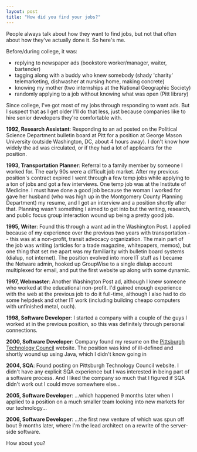 ```yaml
---
layout: post
title: "How did you find your jobs?"
---
```




<p>People always talk about how they want to find jobs, but not that often about how they've actually done it. So here's me.</p>

<p>Before/during college, it was:</p>

<p><ul>
  <li>replying to newspaper ads (bookstore worker/manager, waiter, bartender)</li>
  <li>tagging along with a buddy who knew somebody (shady 'charity' telemarketing, dishwasher at nursing home, making concrete)</li>
  <li>knowing my mother (two internships at the National Geographic Society)
  <li>randomly applying to a job without knowing what was open (Pitt library)</li>
</ul>

<p>
<p>Since college, I've got most of my jobs through responding to want
ads. But I suspect that as I get older I'll do that less, just because
companies like to hire senior developers they're comfortable with.</p>

<p><b>1992, Research Assistant</b>: Responding to an ad posted on the
Political Science Department bulletin board at Pitt for a position at
George Mason University (outside Washington, DC, about 4 hours
away). I don't know how widely the ad was circulated, or if they had a
lot of applicants for the position.</p>

<p><b>1993, Transportation Planner</b>: Referral to a family member
by someone I worked for. The early 90s were a difficult
job market. After my previous position's contract expired I went
through a few temp jobs while applying to a ton of jobs and got a few
interviews. One temp job was at the Institute of Medicine. I must have
done a good job because the woman I worked for gave her husband (who
was high up in the Montgomery County Planning Department) my resume,
and I got an interview and a position shortly after that. Planning
wasn't something I aimed to get into but the writing, research, and
public focus group interaction wound up being a pretty good job.</p>

<p><b>1995, Writer</b>: Found this through a want ad in the Washington
Post. I applied because of my experience over the previous two years
with transportation -- this was at a non-profit, transit advocacy
organization. The main part of the job was writing (articles for a
trade magazine, whitepapers, memos), but one thing that set me apart
was my familiarity with bulletin board systems (dialup, not
internet). The position evolved into more IT stuff as I became the
Netware admin, hooked up GroupWise to a single dialup account
multiplexed for email, and put the first website up along with some
dynamic.</p>

<p><b>1997, Webmaster</b>: Another Washington Post ad, although I knew
someone who worked at the educational non-profit. I'd gained enough
experience with the web at the previous job to do it full-time,
although I also had to do some helpdesk and other IT work (including
building cheapo computers with unfinished metal, ouch).</p>

<p><b>1998, Software Developer</b>: I started a company with a couple
of the guys I worked at in the previous position, so this was
definitely through personal connections.</p>

<p><b>2000, Software Developer</b>: Company found my resume on the <a
href="http://www.pghtech.org/">Pittsburgh Technology Council</a>
website. The position was kind of ill-defined and shortly wound up
using Java, which I didn't know going in</p>

<p><b>2004, SQA</b>: Found posting on Pittsburgh Technology Council
website. I didn't have any explicit SQA experience but I was
interested in being part of a software process. And I liked the
company so much that I figured if SQA didn't work out I could move
somewhere else...</p>

<p><b>2005, Software Developer</b>: ...which happened 9 months later
when I applied to a position on a much smaller team looking into new
markets for our technology...</p>

<p><b>2006, Software Developer</b>: ...the first new venture of which
was spun off bout 9 months later, where I'm the lead architect on a
rewrite of the server-side software.</p>

<p>How about you?</p>



